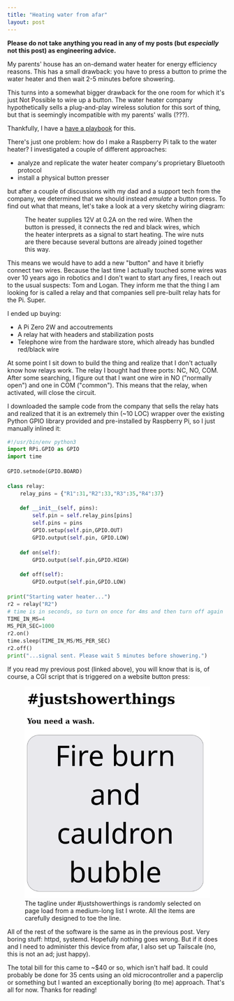 ```yaml
---
title: "Heating water from afar"
layout: post
---
```


<b>Please do not take anything you read in any of my posts (but
<i>especially</i> not this post) as engineering advice.</b>

My parents' house has an on-demand water heater for energy efficiency reasons.
This has a small drawback: you have to press a button to prime the water heater
and then wait 2-5 minutes before showering.

This turns into a somewhat bigger drawback for the one room for which it's just
Not Possible to wire up a button. The water heater company hypothetically sells
a plug-and-play wireless solution for this sort of thing, but that is seemingly
incompatible with my parents' walls (???).

Thankfully, I have a [have a playbook](/blog/wakeonlan/) for this.

There's just one problem: how do I make a Raspberry Pi talk to the water
heater? I investigated a couple of different approaches:

* analyze and replicate the water heater company's proprietary Bluetooth
  protocol
* install a physical button presser

but after a couple of discussions with my dad and a support tech from the
company, we determined that we should instead *emulate* a button press. To find
out what that means, let's take a look at a very sketchy wiring diagram:

<figure>
<object type="image/svg+xml" data="/assets/img/heater-button.svg"></object>
<figcaption>The heater supplies 12V at 0.2A on the red wire. When the button is
pressed, it connects the red and black wires, which the heater interprets as a
signal to start heating. The wire nuts are there because several buttons are
already joined together this way.</figcaption>
</figure>

This means we would have to add a new "button" and have it briefly connect two
wires. Because the last time I actually touched some wires was over 10 years
ago in robotics and I don't want to start any fires, I reach out to the usual
suspects: Tom and Logan. They inform me that the thing I am looking for is
called a relay and that companies sell pre-built relay hats for the Pi. Super.

I ended up buying:

* A Pi Zero 2W and accoutrements
* A relay hat with headers and stabilization posts
* Telephone wire from the hardware store, which already has bundled red/black
  wire

At some point I sit down to build the thing and realize that I don't actually
know how relays work. The relay I bought had three ports: NC, NO, COM. After
some searching, I figure out that I want one wire in NO ("normally open") and
one in COM ("common"). This means that the relay, when activated, will close
the circuit.

<figure>
<object type="image/svg+xml" data="/assets/img/heater-button-pi.svg"></object>
</figure>

I downloaded the sample code from the company that sells the relay hats and
realized that it is an extremely thin (~10 LOC) wrapper over the existing
Python GPIO library provided and pre-installed by Raspberry Pi, so I just
manually inlined it:

```python
#!/usr/bin/env python3
import RPi.GPIO as GPIO
import time

GPIO.setmode(GPIO.BOARD)

class relay:
    relay_pins = {"R1":31,"R2":33,"R3":35,"R4":37}

    def __init__(self, pins):
        self.pin = self.relay_pins[pins]
        self.pins = pins
        GPIO.setup(self.pin,GPIO.OUT)
        GPIO.output(self.pin, GPIO.LOW)

    def on(self):
        GPIO.output(self.pin,GPIO.HIGH)

    def off(self):
        GPIO.output(self.pin,GPIO.LOW)

print("Starting water heater...")
r2 = relay("R2")
# time is in seconds, so turn on once for 4ms and then turn off again
TIME_IN_MS=4
MS_PER_SEC=1000
r2.on()
time.sleep(TIME_IN_MS/MS_PER_SEC)
r2.off()
print("...signal sent. Please wait 5 minutes before showering.")
```

If you read my previous post (linked above), you will know that is is, of
course, a CGI script that is triggered on a website button press:

<figure>
<img src="/assets/img/heater-website.png" />
<figcaption>The tagline under #justshowerthings is randomly selected on page
load from a medium-long list I wrote. All the items are carefully designed to
toe the line.</figcaption>
</figure>

All of the rest of the software is the same as in the previous post. Very
boring stuff: httpd, systemd. Hopefully nothing goes wrong. But if it does and
I need to administer this device from afar, I also set up Tailscale (no, this
is not an ad; just happy).

The total bill for this came to ~$40 or so, which isn't half bad. It could
probably be done for 35 cents using an old microcontroller and a paperclip or
something but I wanted an exceptionally boring (to me) approach. That's all for
now. Thanks for reading!
